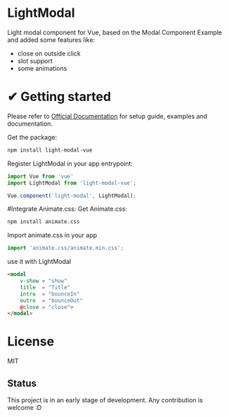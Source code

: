 # LightModal
Light modal component for Vue, based on the Modal Component Example and added some features like:
- close on outside click
- slot support
- some animations

# ✔ Getting started
Please refer to [Official Documentation](https://bootstrap-vue.github.io) for setup guide, examples and documentation.

Get the package:
```bash
npm install light-modal-vue
```

Register LightModal in your app entrypoint:
```js
import Vue from 'vue'
import LightModal from 'light-modal-vue';

Vue.component('light-modal', LightModal);
```

#Integrate Animate.css:
Get Animate.css:
```bash
npm install animate.css
```
Import animate.css in your app
```js
import 'animate.css/animate.min.css';
```
use it with LightModal
```html
<modal
	v-show = "show"
	title  = "Title"
	intro  = "bounceIn"
	outro  = "bounceOut"
	@close = "close">
</modal>
```


# License
MIT



## Status
This project is in an early stage of development. Any contribution is welcome :D
